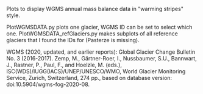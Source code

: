 Plots to display WGMS annual mass balance data in "warming stripes" style.

PlotWGMSDATA.py plots one glacier, WGMS ID can be set to select which one.
PlotWGMSDATA_refGlaciers.py makes subplots of all reference glaciers that I found the IDs for (Pasterze is missing).

WGMS (2020, updated, and earlier reports): Global Glacier Change Bulletin No. 3 (2016-2017). Zemp, M., Gärtner-Roer, I., Nussbaumer, S.U., Bannwart, J., Rastner, P., Paul, F., and Hoelzle, M. (eds.), ISC(WDS)/IUGG(IACS)/UNEP/UNESCO/WMO, World Glacier Monitoring Service, Zurich, Switzerland, 274 pp., based on database version: doi:10.5904/wgms-fog-2020-08.
